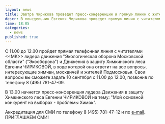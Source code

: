 ```yaml
---
layout: news
title: Завтра Чирикова проведет пресс-конференцию и прямую линию с жителями Химок
descr: В понедельник Евгения Чирикова проведет прямую линию с читателями МК по поводу проблем, интересующих химчан, москвичей и жителей Подмосковья. Также пройдет пресс-конференция, где будет освещен тот же круг вопросов.
time: 18:05
categories:
  - news
published: true
---
```


С 11.00 до 12.00 пройдет прямая телефонная линия с читателями <<МК>>
лидера движения "Экологическая оборона Московской области"
("Экооборона") и Движения в защиту Химкинского леса Евгении ЧИРИКОВОЙ,
в ходе которой она ответит на все вопросы, интересующие химчан,
москвичей и жителей Подмосковья.
Свои вопросы вы сможете задать 10 сентября с 11.00 до 12.00, позвонив
по телефону 8 (495) 781-47-09.

В 13.00 начнется пресс-конференция лидера Движения в защиту
Химкинского леса  Евгении ЧИРИКОВОЙ на тему: "Мой основной конкурент
на выборах - проблемы Химок".

Аккредитация для СМИ по телефону 8 (495) 781-47-12 и по <a href="mailto:sos@mk.ru">e-mail</a>. ПРИГЛАШАЕМ СМИ!
